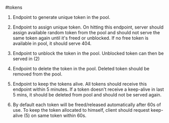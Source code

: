 #tokens
1. Endpoint to generate unique token in the pool.

2. Endpoint to assign unique token. On hitting this endpoint, server should assign available random token from the pool and should not serve the same token again until it's freed or unblocked. If no free token is available in pool, it should serve 404.

3. Endpoint to unblock the token in the pool. Unblocked token can then be served in (2)

4. Endpoint to delete the token in the pool. Deleted token should be removed from the pool.

5. Endpoint to keep the tokens alive. All tokens should receive this endpoint within 5 minutes. If a token doesn't receive a keep-alive in last 5 mins, it should be deleted from pool and should not be served again.

6. By default each token will be freed/released automatically after 60s of use. To keep the token allocated to himself, client should request keep-alive (5) on same token within 60s.


 
